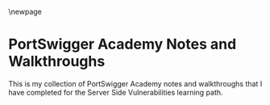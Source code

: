 \newpage

# PortSwigger Academy Notes and Walkthroughs

This is my collection of PortSwigger Academy notes and walkthroughs that I have completed for the Server Side Vulnerabilities learning path.